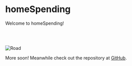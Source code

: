 # homeSpending

Welcome to homeSpending!

<br />
<br />

![Road](assets/images/home-spending.png)

More soon! Meanwhile check out the repository at <a href="https://github.com/mihajlo252/home-spending" className="link text-secondary">GitHub</a>.
